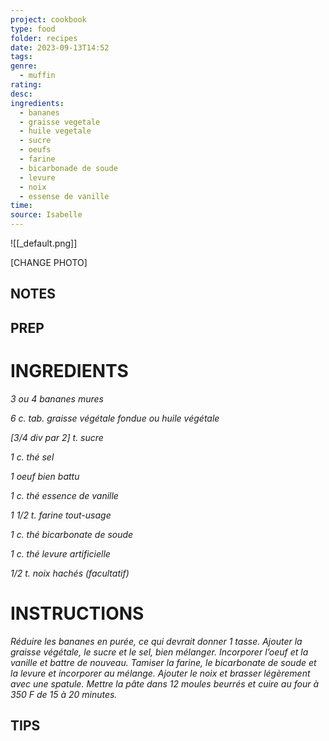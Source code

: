 ```yaml
---
project: cookbook
type: food
folder: recipes
date: 2023-09-13T14:52
tags: 
genre:
  - muffin
rating: 
desc: 
ingredients:
  - bananes
  - graisse vegetale
  - huile vegetale
  - sucre
  - oeufs
  - farine
  - bicarbonade de soude
  - levure
  - noix
  - essense de vanille
time: 
source: Isabelle
---
```


![[_default.png]]

[CHANGE PHOTO]


## NOTES




## PREP


# INGREDIENTS

_3 ou 4 bananes mures_

_6 c. tab. graisse végétale fondue ou huile_
_végétale_

_[3/4 div par 2] t. sucre_

_1 c. thé sel_

_1 oeuf bien battu_

_1 c. thé essence de vanille_

_1 1/2 t. farine tout-usage_

_1 c. thé bicarbonate de soude_

_1 c. thé levure artificielle_

_1/2 t. noix hachés (facultatif)_



# INSTRUCTIONS

_Réduire les bananes en purée, ce qui devrait_
_donner 1 tasse. Ajouter la graisse végétale,_
_le sucre et le sel, bien mélanger. Incorporer_
_l’oeuf et la vanille et battre de nouveau. Tamiser_
_la farine, le bicarbonate de soude et la_
_levure et incorporer au mélange. Ajouter le_
_noix et brasser légèrement avec une spatule._
_Mettre la pâte dans 12 moules beurrés et cuire_
_au four à 350 F de 15 à 20 minutes._




## TIPS



